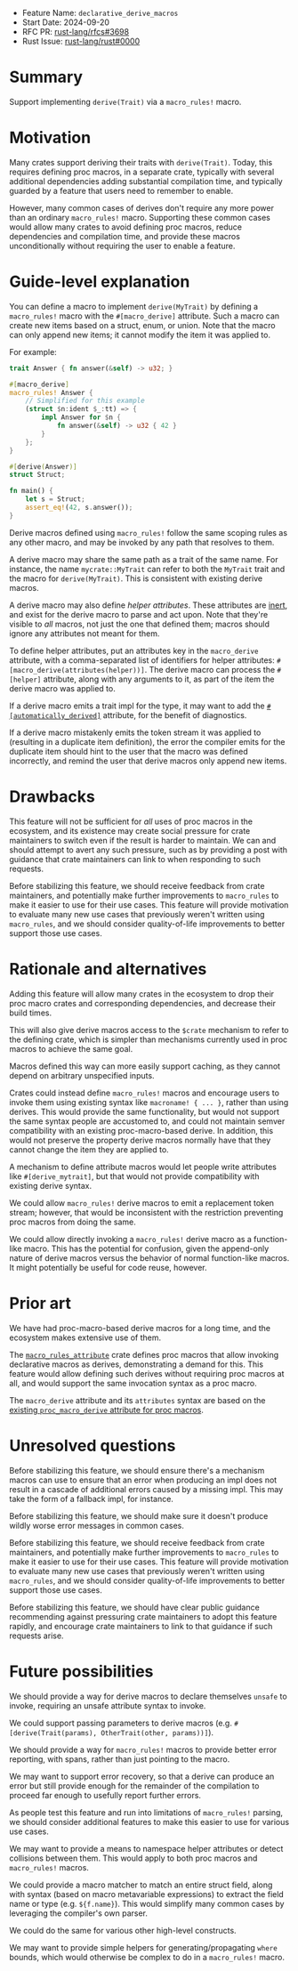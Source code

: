 - Feature Name: `declarative_derive_macros`
- Start Date: 2024-09-20
- RFC PR: [rust-lang/rfcs#3698](https://github.com/rust-lang/rfcs/pull/3698)
- Rust Issue: [rust-lang/rust#0000](https://github.com/rust-lang/rust/issues/0000)

# Summary
[summary]: #summary

Support implementing `derive(Trait)` via a `macro_rules!` macro.

# Motivation
[motivation]: #motivation

Many crates support deriving their traits with `derive(Trait)`. Today, this
requires defining proc macros, in a separate crate, typically with several
additional dependencies adding substantial compilation time, and typically
guarded by a feature that users need to remember to enable.

However, many common cases of derives don't require any more power than an
ordinary `macro_rules!` macro. Supporting these common cases would allow many
crates to avoid defining proc macros, reduce dependencies and compilation time,
and provide these macros unconditionally without requiring the user to enable a
feature.

# Guide-level explanation
[guide-level-explanation]: #guide-level-explanation

You can define a macro to implement `derive(MyTrait)` by defining a
`macro_rules!` macro with the `#[macro_derive]` attribute. Such a macro can
create new items based on a struct, enum, or union. Note that the macro can
only append new items; it cannot modify the item it was applied to.

For example:

```rust
trait Answer { fn answer(&self) -> u32; }

#[macro_derive]
macro_rules! Answer {
    // Simplified for this example
    (struct $n:ident $_:tt) => {
        impl Answer for $n {
            fn answer(&self) -> u32 { 42 }
        }
    };
}

#[derive(Answer)]
struct Struct;

fn main() {
    let s = Struct;
    assert_eq!(42, s.answer());
}
```

Derive macros defined using `macro_rules!` follow the same scoping rules as
any other macro, and may be invoked by any path that resolves to them.

A derive macro may share the same path as a trait of the same name. For
instance, the name `mycrate::MyTrait` can refer to both the `MyTrait` trait and
the macro for `derive(MyTrait)`. This is consistent with existing derive
macros.

A derive macro may also define *helper attributes*. These attributes are
[inert](https://doc.rust-lang.org/reference/attributes.html#active-and-inert-attributes),
and exist for the derive macro to parse and act upon. Note that
they're visible to *all* macros, not just the one that defined them; macros
should ignore any attributes not meant for them.

To define helper attributes, put an attributes key in the `macro_derive`
attribute, with a comma-separated list of identifiers for helper attributes:
`#[macro_derive(attributes(helper))]`. The derive macro can process the
`#[helper]` attribute, along with any arguments to it, as part of the item the
derive macro was applied to.

If a derive macro emits a trait impl for the type, it may want to add the
[`#[automatically_derived]`](https://doc.rust-lang.org/reference/attributes/derive.html#the-automatically_derived-attribute)
attribute, for the benefit of diagnostics.

If a derive macro mistakenly emits the token stream it was applied to
(resulting in a duplicate item definition), the error the compiler emits for
the duplicate item should hint to the user that the macro was defined
incorrectly, and remind the user that derive macros only append new items.

# Drawbacks
[drawbacks]: #drawbacks

This feature will not be sufficient for *all* uses of proc macros in the
ecosystem, and its existence may create social pressure for crate maintainers
to switch even if the result is harder to maintain. We can and should attempt
to avert any such pressure, such as by providing a post with guidance that
crate maintainers can link to when responding to such requests.

Before stabilizing this feature, we should receive feedback from crate
maintainers, and potentially make further improvements to `macro_rules` to make
it easier to use for their use cases. This feature will provide motivation to
evaluate many new use cases that previously weren't written using
`macro_rules`, and we should consider quality-of-life improvements to better
support those use cases.

# Rationale and alternatives
[rationale-and-alternatives]: #rationale-and-alternatives

Adding this feature will allow many crates in the ecosystem to drop their proc
macro crates and corresponding dependencies, and decrease their build times.

This will also give derive macros access to the `$crate` mechanism to refer to
the defining crate, which is simpler than mechanisms currently used in proc
macros to achieve the same goal.

Macros defined this way can more easily support caching, as they cannot depend
on arbitrary unspecified inputs.

Crates could instead define `macro_rules!` macros and encourage users to invoke
them using existing syntax like `macroname! { ... }`, rather than using
derives. This would provide the same functionality, but would not support the
same syntax people are accustomed to, and could not maintain semver
compatibility with an existing proc-macro-based derive. In addition, this would
not preserve the property derive macros normally have that they cannot change
the item they are applied to.

A mechanism to define attribute macros would let people write attributes like
`#[derive_mytrait]`, but that would not provide compatibility with existing
derive syntax.

We could allow `macro_rules!` derive macros to emit a replacement token stream;
however, that would be inconsistent with the restriction preventing proc macros
from doing the same.

We could allow directly invoking a `macro_rules!` derive macro as a
function-like macro. This has the potential for confusion, given the
append-only nature of derive macros versus the behavior of normal function-like
macros. It might potentially be useful for code reuse, however.

# Prior art
[prior-art]: #prior-art

We have had proc-macro-based derive macros for a long time, and the ecosystem
makes extensive use of them.

The [`macro_rules_attribute`](https://crates.io/crates/macro_rules_attribute)
crate defines proc macros that allow invoking declarative macros as derives,
demonstrating a demand for this. This feature would allow defining such derives
without requiring proc macros at all, and would support the same invocation
syntax as a proc macro.

The `macro_derive` attribute and its `attributes` syntax are based on the
[existing `proc_macro_derive` attribute for proc
macros](https://doc.rust-lang.org/reference/procedural-macros.html#derive-macros).

# Unresolved questions
[unresolved-questions]: #unresolved-questions

Before stabilizing this feature, we should ensure there's a mechanism macros
can use to ensure that an error when producing an impl does not result in a
cascade of additional errors caused by a missing impl. This may take the form
of a fallback impl, for instance.

Before stabilizing this feature, we should make sure it doesn't produce wildly
worse error messages in common cases.

Before stabilizing this feature, we should receive feedback from crate
maintainers, and potentially make further improvements to `macro_rules` to make
it easier to use for their use cases. This feature will provide motivation to
evaluate many new use cases that previously weren't written using
`macro_rules`, and we should consider quality-of-life improvements to better
support those use cases.

Before stabilizing this feature, we should have clear public guidance
recommending against pressuring crate maintainers to adopt this feature
rapidly, and encourage crate maintainers to link to that guidance if such
requests arise.

# Future possibilities
[future-possibilities]: #future-possibilities

We should provide a way for derive macros to declare themselves `unsafe` to
invoke, requiring an unsafe attribute syntax to invoke.

We could support passing parameters to derive macros (e.g.
`#[derive(Trait(params), OtherTrait(other, params))]`).

We should provide a way for `macro_rules!` macros to provide better error
reporting, with spans, rather than just pointing to the macro.

We may want to support error recovery, so that a derive can produce an error
but still provide enough for the remainder of the compilation to proceed far
enough to usefully report further errors.

As people test this feature and run into limitations of `macro_rules!` parsing,
we should consider additional features to make this easier to use for various
use cases.

We may want to provide a means to namespace helper attributes or detect
collisions between them. This would apply to both proc macros and
`macro_rules!` macros.

We could provide a macro matcher to match an entire struct field, along with
syntax (based on macro metavariable expressions) to extract the field name or
type (e.g. `${f.name}`). This would simplify many common cases by leveraging
the compiler's own parser.

We could do the same for various other high-level constructs.

We may want to provide simple helpers for generating/propagating `where`
bounds, which would otherwise be complex to do in a `macro_rules!` macro.
